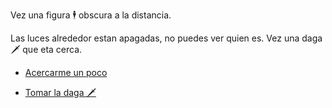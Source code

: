 Vez una figura 🕴 obscura a la distancia.

Las luces alrededor estan apagadas, no puedes ver quien es. Vez una daga 🗡 que eta cerca.

- [Acercarme un poco](3.md)

- [Tomar la daga 🗡](1-A.md)
